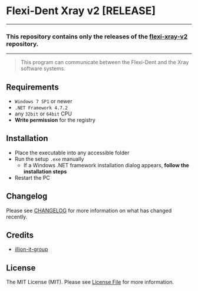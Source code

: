# Flexi-Dent Xray v2 [RELEASE]

---

### This repository contains only the releases of the [flexi-xray-v2](https://bitbucket.org/illionitgroup/flexi-xray-v2/src/master/) repository.

---

> This program can communicate between the Flexi-Dent and the Xray software systems.

## Requirements
- `Windows 7 SP1` or newer
- `.NET Framework 4.7.2`
- any `32bit` or `64bit` CPU
- __Write permission__ for the registry

## Installation
- Place the executable into any accessible folder
- Run the setup `.exe` manually
    - If a Windows .NET framework installation dialog appears, __follow the installation steps__
- Restart the PC

## Changelog
Please see [CHANGELOG](changelog.md) for more information on what has changed recently.

## Credits
- [illion-it-group](https://github.com/illion-it-group)

## License
The MIT License (MIT). Please see [License File](license.md) for more information.
